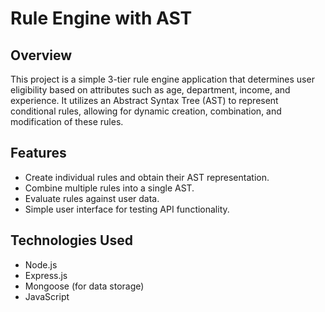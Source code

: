 # Rule Engine with AST

## Overview
This project is a simple 3-tier rule engine application that determines user eligibility based on attributes such as age, department, income, and experience. It utilizes an Abstract Syntax Tree (AST) to represent conditional rules, allowing for dynamic creation, combination, and modification of these rules.

## Features
- Create individual rules and obtain their AST representation.
- Combine multiple rules into a single AST.
- Evaluate rules against user data.
- Simple user interface for testing API functionality.

## Technologies Used
- Node.js
- Express.js
- Mongoose (for data storage)
- JavaScript

